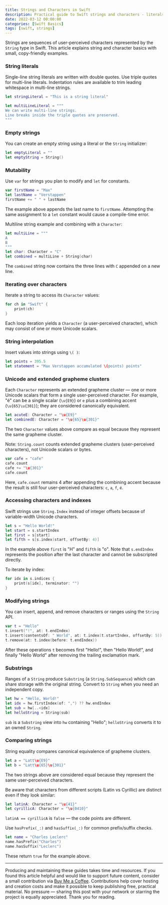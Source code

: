 ```yaml
---
title: Strings and Characters in Swift
description: Practical guide to Swift strings and characters - literals, mutability, interpolation, Unicode and grapheme clusters, indexing, substrings, and comparison techniques with copy-friendly examples.
date: 2022-03-12 00:00:00
categories: [Swift Basics]
tags: [swift, strings]
---
```

Strings are sequences of user-perceived characters represented by the `String` type in Swift. This article explains string and character basics with small, copy-friendly examples.

### String literals

Single-line string literals are written with double quotes. Use triple quotes for multi-line literals. Indentation rules are available to trim leading whitespace in multi-line strings.

```swift
let stringLiteral = "This is a string literal"

let multiLineLiteral = """
We can write multi-line strings.
Line breaks inside the triple quotes are preserved.
"""
```

### Empty strings

You can create an empty string using a literal or the `String` initializer:

```swift
let emptyLiteral = ""
let emptyString = String()
```

### Mutability

Use `var` for strings you plan to modify and `let` for constants.

```swift
var firstName = "Max"
let lastName = "Verstappen"
firstName += " " + lastName
```

The example above appends the last name to `firstName`. Attempting the same assignment to a `let` constant would cause a compile-time error.

Multiline string example and combining with a `Character`:

```swift
let multiLine = """
A
B
"""
let char: Character = "C"
let combined = multiLine + String(char)
```

The `combined` string now contains the three lines with `C` appended on a new line.

### Iterating over characters

Iterate a string to access its `Character` values:

```swift
for ch in "Swift" {
    print(ch)
}
```

Each loop iteration yields a `Character` (a user-perceived character), which may consist of one or more Unicode scalars.

### String interpolation

Insert values into strings using `\( )`:

```swift
let points = 395.5
let statement = "Max Verstappen accumulated \(points) points"
```

### Unicode and extended grapheme clusters

Each `Character` represents an extended grapheme cluster — one or more Unicode scalars that form a single user-perceived character. For example, "é" can be a single scalar (`\u{E9}`) or `e` plus a combining accent (`\u{65}\u{301}`); they are considered canonically equivalent.

```swift
let acuteE: Character = "\u{E9}"
let combinedE: Character = "\u{65}\u{301}"
```

The two `Character` values above compare as equal because they represent the same grapheme cluster.

Note: `String.count` counts extended grapheme clusters (user-perceived characters), not Unicode scalars or bytes.

```swift
var cafe = "cafe"
cafe.count
cafe += "\u{301}"
cafe.count
```

Here, `cafe.count` remains 4 after appending the combining accent because the result is still four user-perceived characters: `c`, `a`, `f`, `é`.

### Accessing characters and indexes

Swift strings use `String.Index` instead of integer offsets because of variable-width Unicode characters.

```swift
let s = "Hello World!"
let start = s.startIndex
let first = s[start]
let fifth = s[s.index(start, offsetBy: 4)]
```

In the example above `first` is "H" and `fifth` is "o". Note that `s.endIndex` represents the position after the last character and cannot be subscripted directly.

To iterate by index:

```swift
for idx in s.indices {
    print(s[idx], terminator: "")
}
```

### Modifying strings

You can insert, append, and remove characters or ranges using the `String` API.

```swift
var t = "Hello"
t.insert("!", at: t.endIndex)
t.insert(contentsOf: " World", at: t.index(t.startIndex, offsetBy: 5))
t.remove(at: t.index(before: t.endIndex))
```

After these operations `t` becomes first "Hello!", then "Hello World!", and finally "Hello World" after removing the trailing exclamation mark.

### Substrings

Ranges of a `String` produce `Substring` (a `String.SubSequence`) which can share storage with the original string. Convert to `String` when you need an independent copy.

```swift
let hw = "Hello, World!"
let idx = hw.firstIndex(of: ",") ?? hw.endIndex
let sub = hw[..<idx]
let helloString = String(sub)
```

`sub` is a `Substring` view into `hw` containing "Hello"; `helloString` converts it to an owned `String`.

### Comparing strings

String equality compares canonical equivalence of grapheme clusters.

```swift
let a = "Latt\u{E9}"
let b = "Latt\u{65}\u{301}"
```

The two strings above are considered equal because they represent the same user-perceived characters.

Be aware that characters from different scripts (Latin vs Cyrillic) are distinct even if they look similar:

```swift
let latinA: Character = "\u{41}"
let cyrillicA: Character = "\u{0410}"
```

`latinA == cyrillicA` is `false` — the code points are different.

Use `hasPrefix(_:)` and `hasSuffix(_:)` for common prefix/suffix checks.

```swift
let name = "Charles Leclerc"
name.hasPrefix("Charles")
name.hasSuffix("Leclerc")
```

These return `true` for the example above.

---

Producing and maintaining these guides takes time and resources. If you found this article helpful and would like to support future content, consider a small contribution via [Buy Me a Coffee](https://buymeacoffee.com/swiftsimplified). Contributions help cover hosting and creation costs and make it possible to keep publishing free, practical material. No pressure — sharing this post with your network or starring the project is equally appreciated. Thank you for reading.